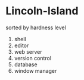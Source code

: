 # Lincoln-Island

sorted by hardness level
1. shell
2. editor
3. web server
4. version control
5. database
6. window manager